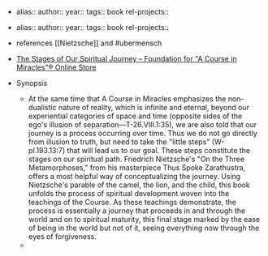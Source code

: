 - alias::
  author::
  year::
  tags:: book
  rel-projects::

- alias::
  author::
  year::
  tags:: book
  rel-projects::

- references [[Nietzsche]] and #ubermensch
- [The Stages of Our Spiritual Journey – Foundation for "A Course in Miracles"® Online Store](https://facimstore.org/products/the-stages-of-our-spiritual-journey-epub)
- Synopsis
	- At the same time that A Course in Miracles emphasizes the non-dualistic nature of reality, which is infinite and eternal, beyond our experiential categories of space and time (opposite sides of the ego's illusion of separation—T-26.VIII.1:35), we are also told that our journey is a process occurring over time. Thus we do not go directly from illusion to truth, but need to take the "little steps" (W-pl.193.13:7) that will lead us to our goal. These steps constitute the stages on our spiritual path. Friedrich Nietzsche's "On the Three Metamorphoses," from his masterpiece Thus Spoke Zarathustra, offers a most helpful way of conceptualizing the journey. Using Nietzsche's parable of the camel, the lion, and the child, this book unfolds the process of spiritual development woven into the teachings of the Course. As these teachings demonstrate, the process is essentially a journey that proceeds in and through the world and on to spiritual maturity, this final stage marked by the ease of being in the world but not of it, seeing everything now through the eyes of forgiveness.
	-
